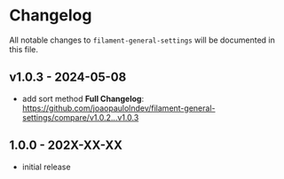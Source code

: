 # Changelog

All notable changes to `filament-general-settings` will be documented in this file.

## v1.0.3 - 2024-05-08

- add sort method
  **Full Changelog**: https://github.com/joaopaulolndev/filament-general-settings/compare/v1.0.2...v1.0.3

## 1.0.0 - 202X-XX-XX

- initial release
